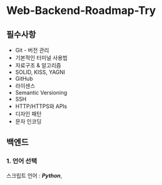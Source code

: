 # Web-Backend-Roadmap-Try






## 필수사항
- Git - 버전 관리
- 기본적인 터미널 사용법
- 자료구조 & 알고리즘
- SOLID, KISS, YAGNI
- GitHub
- 라이센스
- Semantic Versioning
- SSH
- HTTP/HTTPS와 APIs
- 디자인 패턴
- 문자 인코딩
  
## 백엔드  
### 1. 언어 선택
스크립트 언어 : ***Python***, 
